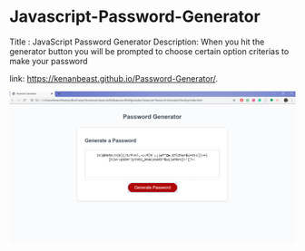 # Javascript-Password-Generator
Title : JavaScript Password Generator
Description: When you hit the generator button you will be prompted to choose certain option criterias to make your password

link:  https://kenanbeast.github.io/Password-Generator/.

![Alt text](./Assets/screenshot.png)
